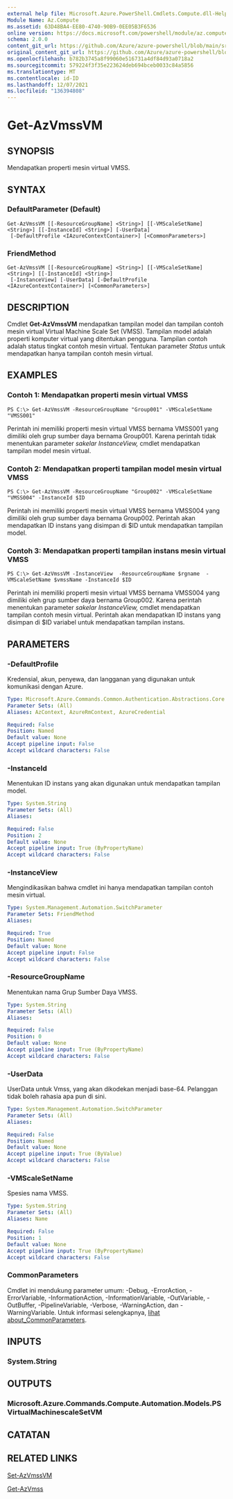 ```yaml
---
external help file: Microsoft.Azure.PowerShell.Cmdlets.Compute.dll-Help.xml
Module Name: Az.Compute
ms.assetid: 63D48BA4-EE80-4740-90B9-0EE05B3F6536
online version: https://docs.microsoft.com/powershell/module/az.compute/get-azvmssvm
schema: 2.0.0
content_git_url: https://github.com/Azure/azure-powershell/blob/main/src/Compute/Compute/help/Get-AzVmssVM.md
original_content_git_url: https://github.com/Azure/azure-powershell/blob/main/src/Compute/Compute/help/Get-AzVmssVM.md
ms.openlocfilehash: b782b3745a8f99060e516731a4df84d93a0718a2
ms.sourcegitcommit: 579224f3f35e223624deb694bceb0033c84a5856
ms.translationtype: MT
ms.contentlocale: id-ID
ms.lasthandoff: 12/07/2021
ms.locfileid: "136394808"
---
```

# Get-AzVmssVM

## SYNOPSIS
Mendapatkan properti mesin virtual VMSS.

## SYNTAX

### DefaultParameter (Default)
```
Get-AzVmssVM [[-ResourceGroupName] <String>] [[-VMScaleSetName] <String>] [[-InstanceId] <String>] [-UserData]
 [-DefaultProfile <IAzureContextContainer>] [<CommonParameters>]
```

### FriendMethod
```
Get-AzVmssVM [[-ResourceGroupName] <String>] [[-VMScaleSetName] <String>] [[-InstanceId] <String>]
 [-InstanceView] [-UserData] [-DefaultProfile <IAzureContextContainer>] [<CommonParameters>]
```

## DESCRIPTION
Cmdlet **Get-AzVmssVM** mendapatkan tampilan model dan tampilan contoh mesin virtual Virtual Machine Scale Set (VMSS).
Tampilan model adalah properti komputer virtual yang ditentukan pengguna.
Tampilan contoh adalah status tingkat contoh mesin virtual.
Tentukan parameter *Status* untuk mendapatkan hanya tampilan contoh mesin virtual.

## EXAMPLES

### Contoh 1: Mendapatkan properti mesin virtual VMSS
```
PS C:\> Get-AzVmssVM -ResourceGroupName "Group001" -VMScaleSetName "VMSS001"
```

Perintah ini memiliki properti mesin virtual VMSS bernama VMSS001 yang dimiliki oleh grup sumber daya bernama Group001.
Karena perintah tidak menentukan parameter *sakelar InstanceView,* cmdlet mendapatkan tampilan model mesin virtual.

### Contoh 2: Mendapatkan properti tampilan model mesin virtual VMSS
```
PS C:\> Get-AzVmssVM -ResourceGroupName "Group002" -VMScaleSetName "VMSS004" -InstanceId $ID
```

Perintah ini memiliki properti mesin virtual VMSS bernama VMSS004 yang dimiliki oleh grup sumber daya bernama Group002.
Perintah akan mendapatkan ID instans yang disimpan di $ID untuk mendapatkan tampilan model.

### Contoh 3: Mendapatkan properti tampilan instans mesin virtual VMSS
```
PS C:\> Get-AzVmssVM -InstanceView  -ResourceGroupName $rgname  -VMScaleSetName $vmssName -InstanceId $ID
```

Perintah ini memiliki properti mesin virtual VMSS bernama VMSS004 yang dimiliki oleh grup sumber daya bernama Group002.
Karena perintah menentukan parameter *sakelar InstanceView,* cmdlet mendapatkan tampilan contoh mesin virtual.
Perintah akan mendapatkan ID instans yang disimpan di $ID variabel untuk mendapatkan tampilan instans.

## PARAMETERS

### -DefaultProfile
Kredensial, akun, penyewa, dan langganan yang digunakan untuk komunikasi dengan Azure.

```yaml
Type: Microsoft.Azure.Commands.Common.Authentication.Abstractions.Core.IAzureContextContainer
Parameter Sets: (All)
Aliases: AzContext, AzureRmContext, AzureCredential

Required: False
Position: Named
Default value: None
Accept pipeline input: False
Accept wildcard characters: False
```

### -InstanceId
Menentukan ID instans yang akan digunakan untuk mendapatkan tampilan model.

```yaml
Type: System.String
Parameter Sets: (All)
Aliases:

Required: False
Position: 2
Default value: None
Accept pipeline input: True (ByPropertyName)
Accept wildcard characters: False
```

### -InstanceView
Mengindikasikan bahwa cmdlet ini hanya mendapatkan tampilan contoh mesin virtual.

```yaml
Type: System.Management.Automation.SwitchParameter
Parameter Sets: FriendMethod
Aliases:

Required: True
Position: Named
Default value: None
Accept pipeline input: False
Accept wildcard characters: False
```

### -ResourceGroupName
Menentukan nama Grup Sumber Daya VMSS.

```yaml
Type: System.String
Parameter Sets: (All)
Aliases:

Required: False
Position: 0
Default value: None
Accept pipeline input: True (ByPropertyName)
Accept wildcard characters: False
```

### -UserData
UserData untuk Vmss, yang akan dikodekan menjadi base-64. Pelanggan tidak boleh rahasia apa pun di sini.

```yaml
Type: System.Management.Automation.SwitchParameter
Parameter Sets: (All)
Aliases:

Required: False
Position: Named
Default value: None
Accept pipeline input: True (ByValue)
Accept wildcard characters: False
```

### -VMScaleSetName
Spesies nama VMSS.

```yaml
Type: System.String
Parameter Sets: (All)
Aliases: Name

Required: False
Position: 1
Default value: None
Accept pipeline input: True (ByPropertyName)
Accept wildcard characters: False
```

### CommonParameters
Cmdlet ini mendukung parameter umum: -Debug, -ErrorAction, -ErrorVariable, -InformationAction, -InformationVariable, -OutVariable, -OutBuffer, -PipelineVariable, -Verbose, -WarningAction, dan -WarningVariable. Untuk informasi selengkapnya, [lihat about_CommonParameters](http://go.microsoft.com/fwlink/?LinkID=113216).

## INPUTS

### System.String

## OUTPUTS

### Microsoft.Azure.Commands.Compute.Automation.Models.PSVirtualMachinescaleSetVM

## CATATAN

## RELATED LINKS

[Set-AzVmssVM](./Set-AzVmssVM.md)

[Get-AzVmss](./Get-AzVmss.md)


